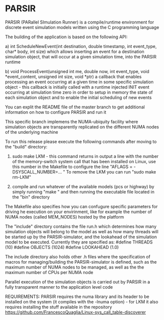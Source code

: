 # PARSIR

PARSIR (PARallel SImulation Runner) is a compile/runtime environment for discrete event 
simulation models written using the C programming language

The building of the application is based on the following API:

a) int ScheduleNewEvent(int destination, double timestamp, int event_type, char* body, int size)
which allows inserting an event for a destination simulation object, that will occur at a given
simulation time, into the PARSIR runtime

b) void ProcessEvent(unsigned int me, double now, int event_type, void *event_content, unsigned int size, void *ptr)
a callback that enables processing an event occurring at a given time in some specific 
simulation object - this callback is initially called with a runtime injected INIT event
occurring at simulation time zero in order to setup in memory the state of each simulation object
and to enable the initial scheduling of new events

You can explit the README file of the master branch to get additional information on
how to configure PARSIR and run it 

This specific branch implemens the NUMA-ubiquity facility where simulation objects are
transparently replicated on the different NUMA nodes of the underlying machine

To run this release please execute the following commands after moving to the "build" directory:
1) sudo make LKM - this command returns in output a line with the number of the memory-switch system call that has been
installed on Linux, use this number in the Makefile to configure the line "AFLAGS = -DSYSCALL_NUMBER=... "
To remove the LKM you can run "sudo make rm-LKM"

2) compile and run whatever of the available models (pcs or highway) by simply running "make <model-name>"
and then running the executable file located in the "bin" directory

The Makefile also specifies how you can confugure specific parameters for driving he execution
on your envirinment, like for example the number of NUMA nodes (called MEM_NODES) hosted by the platform

The "include" directory contains the file run.h which determines how many simulation objects will
belong to the model as well as how many threads will be started up by the PARSIR-simulator, 
and the lookahead of the simulation model to be executed. Currently they are specified as:
#define THREADS (10) 
#define OBJECTS (1024) 
#define LOOKAHEAD (1.0)

The include directory also holds other .h files where the specification of macros
for managing/building the PARSIR-simulator is defined, such as the maximum number of 
NUMA nodes to be managed, as well as the the maximum number of CPUs per NUMA node

Parallel execution of the simulation objects is carried out by PARSIR in a fully 
transparent manner to the application level code

REQUIREMENTS: PARSIR requires the numa library and its header to be installed on the system (it compiles with the -lnuma option) - for LKM it also requires installing the stuff available in the repository
https://github.com/FrancescoQuaglia/Linux-sys_call_table-discoverer




